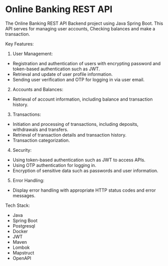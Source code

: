 # Online Banking REST API

The Online Banking REST API Backend project using Java Spring Boot. 
This API serves for managing user accounts, Checking balances 
and make a transaction.

Key Features:

1. User Management:
- Registration and authentication of users with encrypting password 
and token-based authentication such as JWT.
- Retrieval and update of user profile information.
- Sending user verification and OTP for logging in via user email.

2. Accounts and Balances:
- Retrieval of account information, including balance and transaction history.

3. Transactions:
- Initiation and processing of transactions, including deposits, withdrawals 
and transfers.
- Retrieval of transaction details and transaction history.
- Transaction categorization.

4. Security:
- Using token-based authentication such as JWT to access APIs.
- Using OTP authentication for logging in.
- Encryption of sensitive data such as passwords and user information.

5. Error Handling:
- Display error handling with appropriate HTTP status codes and error messages.

Tech Stack:

- Java
- Spring Boot
- Postgresql
- Docker
- JWT
- Maven
- Lombok
- Mapstruct
- OpenAPI
